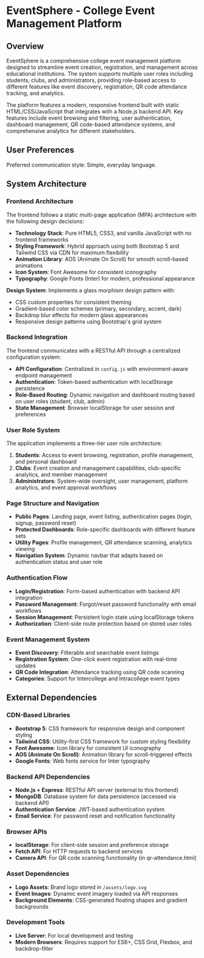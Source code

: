 # EventSphere - College Event Management Platform

## Overview

EventSphere is a comprehensive college event management platform designed to streamline event creation, registration, and management across educational institutions. The system supports multiple user roles including students, clubs, and administrators, providing role-based access to different features like event discovery, registration, QR code attendance tracking, and analytics.

The platform features a modern, responsive frontend built with static HTML/CSS/JavaScript that integrates with a Node.js backend API. Key features include event browsing and filtering, user authentication, dashboard management, QR code-based attendance systems, and comprehensive analytics for different stakeholders.

## User Preferences

Preferred communication style: Simple, everyday language.

## System Architecture

### Frontend Architecture
The frontend follows a static multi-page application (MPA) architecture with the following design decisions:

- **Technology Stack**: Pure HTML5, CSS3, and vanilla JavaScript with no frontend frameworks
- **Styling Framework**: Hybrid approach using both Bootstrap 5 and Tailwind CSS via CDN for maximum flexibility
- **Animation Library**: AOS (Animate On Scroll) for smooth scroll-based animations
- **Icon System**: Font Awesome for consistent iconography
- **Typography**: Google Fonts (Inter) for modern, professional appearance

**Design System**: Implements a glass morphism design pattern with:
- CSS custom properties for consistent theming
- Gradient-based color schemes (primary, secondary, accent, dark)
- Backdrop blur effects for modern glass appearances
- Responsive design patterns using Bootstrap's grid system

### Backend Integration
The frontend communicates with a RESTful API through a centralized configuration system:

- **API Configuration**: Centralized in `config.js` with environment-aware endpoint management
- **Authentication**: Token-based authentication with localStorage persistence
- **Role-Based Routing**: Dynamic navigation and dashboard routing based on user roles (student, club, admin)
- **State Management**: Browser localStorage for user session and preferences

### User Role System
The application implements a three-tier user role architecture:

1. **Students**: Access to event browsing, registration, profile management, and personal dashboard
2. **Clubs**: Event creation and management capabilities, club-specific analytics, and member management
3. **Administrators**: System-wide oversight, user management, platform analytics, and event approval workflows

### Page Structure and Navigation
- **Public Pages**: Landing page, event listing, authentication pages (login, signup, password reset)
- **Protected Dashboards**: Role-specific dashboards with different feature sets
- **Utility Pages**: Profile management, QR attendance scanning, analytics viewing
- **Navigation System**: Dynamic navbar that adapts based on authentication status and user role

### Authentication Flow
- **Login/Registration**: Form-based authentication with backend API integration
- **Password Management**: Forgot/reset password functionality with email workflows
- **Session Management**: Persistent login state using localStorage tokens
- **Authorization**: Client-side route protection based on stored user roles

### Event Management System
- **Event Discovery**: Filterable and searchable event listings
- **Registration System**: One-click event registration with real-time updates
- **QR Code Integration**: Attendance tracking using QR code scanning
- **Categories**: Support for Intercollege and Intracollege event types

## External Dependencies

### CDN-Based Libraries
- **Bootstrap 5**: CSS framework for responsive design and component styling
- **Tailwind CSS**: Utility-first CSS framework for custom styling flexibility
- **Font Awesome**: Icon library for consistent UI iconography
- **AOS (Animate On Scroll)**: Animation library for scroll-triggered effects
- **Google Fonts**: Web fonts service for Inter typography

### Backend API Dependencies
- **Node.js + Express**: RESTful API server (external to this frontend)
- **MongoDB**: Database system for data persistence (accessed via backend API)
- **Authentication Service**: JWT-based authentication system
- **Email Service**: For password reset and notification functionality

### Browser APIs
- **localStorage**: For client-side session and preference storage
- **Fetch API**: For HTTP requests to backend services
- **Camera API**: For QR code scanning functionality (in qr-attendance.html)

### Asset Dependencies
- **Logo Assets**: Brand logo stored in `/assets/logo.svg`
- **Event Images**: Dynamic event imagery loaded via API responses
- **Background Elements**: CSS-generated floating shapes and gradient backgrounds

### Development Tools
- **Live Server**: For local development and testing
- **Modern Browsers**: Requires support for ES6+, CSS Grid, Flexbox, and backdrop-filter